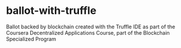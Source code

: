 # ballot-with-truffle
Ballot backed by blockchain created with the Truffle IDE as part of the Coursera Decentralized Applications Course, part of the Blockchain Specialized Program
